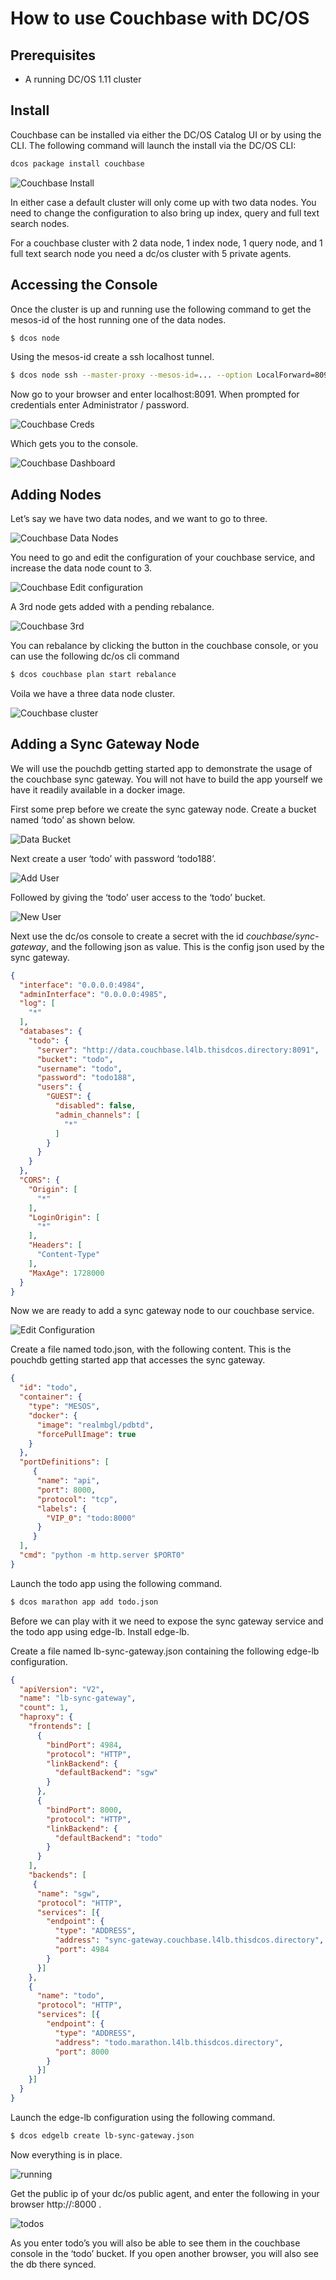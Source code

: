 # How to use Couchbase with DC/OS

## Prerequisites

* A running DC/OS 1.11 cluster

## Install

Couchbase can be installed via either the DC/OS Catalog UI or by using the CLI. The following command will launch the install via the DC/OS CLI:

```bash
dcos package install couchbase
```

![Couchbase Install](img/couch_install.png)

In either case a default cluster will only come up with two data nodes. You need to change the configuration to also bring up index, query and full text search nodes.

For a couchbase cluster with 2 data node, 1 index node, 1 query node, and 1 full text search node you need a dc/os cluster with 5 private agents.


## Accessing the Console

Once the cluster is up and running use the following command to get the mesos-id of the host running one of the data nodes.

```bash
$ dcos node
```

Using the mesos-id create a ssh localhost tunnel.

```bash
$ dcos node ssh --master-proxy --mesos-id=... --option LocalForward=8091=localhost:8091
```

Now go to your browser and enter localhost:8091. When prompted for credentials enter Administrator / password.

![Couchbase Creds](img/couch_creds.png)

Which gets you to the console.

![Couchbase Dashboard](img/couch_dashboard.png)

## Adding Nodes

Let’s say we have two data nodes, and we want to go to three.

![Couchbase Data Nodes](img/couch_dnodes.png)

You need to go and edit the configuration of your couchbase service, and increase the data node count to 3.

![Couchbase Edit configuration](img/couch_edit.png)

A 3rd node gets added with a pending rebalance.

![Couchbase 3rd](img/couch_3.png)

You can rebalance by clicking the button in the couchbase console, or you can use the following dc/os cli command

```bash
$ dcos couchbase plan start rebalance
```

Voila we have a three data node cluster.

![Couchbase cluster](img/couch_cluster.png)


## Adding a Sync Gateway Node

We will use the pouchdb getting started app to demonstrate the usage of the couchbase sync gateway. You will not have to build the app yourself we have it readily available in a docker image.

First some prep before we create the sync gateway node. Create a bucket named ‘todo’ as shown below.

![Data Bucket](img/data_bucket.png)

Next create a user ‘todo’ with password ‘todo188’.

![Add User](img/add_user.png)

Followed by giving the ‘todo’ user access to the ‘todo’ bucket.

![New User](img/new_user.png)

Next use the dc/os console to create a secret with the id *couchbase/sync-gateway*, and the following json as value. This is the config json used by the sync gateway.

```json
{
  "interface": "0.0.0.0:4984",
  "adminInterface": "0.0.0.0:4985",
  "log": [
    "*"
  ],
  "databases": {
    "todo": {
      "server": "http://data.couchbase.l4lb.thisdcos.directory:8091",
      "bucket": "todo",
      "username": "todo",
      "password": "todo188",
      "users": {
        "GUEST": {
          "disabled": false,
          "admin_channels": [
            "*"
          ]
        }
      }
    }
  },
  "CORS": {
    "Origin": [
      "*"
    ],
    "LoginOrigin": [
      "*"
    ],
    "Headers": [
      "Content-Type"
    ],
    "MaxAge": 1728000
  }
}
```

Now we are ready to add a sync gateway node to our couchbase service.

![Edit Configuration](img/edit_conf.png)

Create a file named todo.json, with the following content. This is the pouchdb getting started app that accesses the sync gateway.


```json
{
  "id": "todo",
  "container": {
    "type": "MESOS",
    "docker": {
      "image": "realmbgl/pdbtd",
      "forcePullImage": true
    }
  },
  "portDefinitions": [
     {
      "name": "api",
      "port": 8000,
      "protocol": "tcp",
      "labels": {
        "VIP_0": "todo:8000"
      }
     }
  ],
  "cmd": "python -m http.server $PORT0"
}
```

Launch the todo app using the following command.

```bash
$ dcos marathon app add todo.json
```

Before we can play with it we need to expose the sync gateway service and the todo app using edge-lb. Install edge-lb.

Create a file named lb-sync-gateway.json containing the following edge-lb configuration.

```json
{
  "apiVersion": "V2",
  "name": "lb-sync-gateway",
  "count": 1,
  "haproxy": {
    "frontends": [
      {
        "bindPort": 4984,
        "protocol": "HTTP",
        "linkBackend": {
          "defaultBackend": "sgw"
        }
      },
      {
        "bindPort": 8000,
        "protocol": "HTTP",
        "linkBackend": {
          "defaultBackend": "todo"
        }
      }
    ],
    "backends": [
     {
      "name": "sgw",
      "protocol": "HTTP",
      "services": [{
        "endpoint": {
          "type": "ADDRESS",
          "address": "sync-gateway.couchbase.l4lb.thisdcos.directory",
          "port": 4984
        }
      }]
    },
    {
      "name": "todo",
      "protocol": "HTTP",
      "services": [{
        "endpoint": {
          "type": "ADDRESS",
          "address": "todo.marathon.l4lb.thisdcos.directory",
          "port": 8000
        }
      }]
    }]
  }
}
```

Launch the edge-lb configuration using the following command.

```bash
$ dcos edgelb create lb-sync-gateway.json
```

Now everything is in place.

![running](img/running.png)

Get the public ip of your dc/os public agent, and enter the following in your browser http://<public-ip>:8000 .

![todos](img/todos.png)

As you enter todo’s you will also be able to see them in the couchbase console in the ‘todo’ bucket. If you open another browser, you will also see the db there synced.
